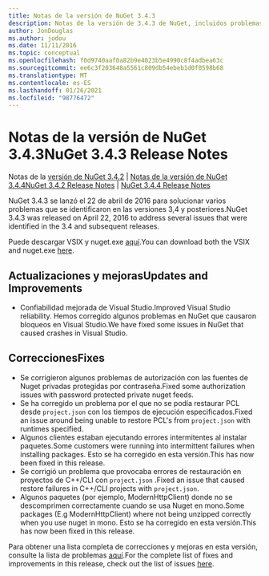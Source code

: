 ```yaml
---
title: Notas de la versión de NuGet 3.4.3
description: Notas de la versión de 3.4.3 de NuGet, incluidos problemas conocidos, correcciones de errores, características agregadas y DCR.
author: JonDouglas
ms.author: jodou
ms.date: 11/11/2016
ms.topic: conceptual
ms.openlocfilehash: f0d9740aaf0a82b9e4023b5e4990c8f4adbea63c
ms.sourcegitcommit: ee6c3f203648a5561c809db54ebeb1d0f0598b68
ms.translationtype: MT
ms.contentlocale: es-ES
ms.lasthandoff: 01/26/2021
ms.locfileid: "98776472"
---
```

# <a name="nuget-343-release-notes"></a><span data-ttu-id="f2346-103">Notas de la versión de NuGet 3.4.3</span><span class="sxs-lookup"><span data-stu-id="f2346-103">NuGet 3.4.3 Release Notes</span></span>

<span data-ttu-id="f2346-104">Notas de la [versión de NuGet 3.4.2](../release-notes/nuget-3.4.2.md)  |  [Notas de la versión de NuGet 3.4.4](../release-notes/nuget-3.4.4.md)</span><span class="sxs-lookup"><span data-stu-id="f2346-104">[NuGet 3.4.2 Release Notes](../release-notes/nuget-3.4.2.md) | [NuGet 3.4.4 Release Notes](../release-notes/nuget-3.4.4.md)</span></span>

<span data-ttu-id="f2346-105">NuGet 3.4.3 se lanzó el 22 de abril de 2016 para solucionar varios problemas que se identificaron en las versiones 3,4 y posteriores.</span><span class="sxs-lookup"><span data-stu-id="f2346-105">NuGet 3.4.3 was released on April 22, 2016 to address several issues that were identified in the 3.4 and subsequent releases.</span></span>

<span data-ttu-id="f2346-106">Puede descargar VSIX y nuget.exe [aquí](https://dist.nuget.org/index.html).</span><span class="sxs-lookup"><span data-stu-id="f2346-106">You can download both the VSIX and nuget.exe [here](https://dist.nuget.org/index.html).</span></span>

## <a name="updates-and-improvements"></a><span data-ttu-id="f2346-107">Actualizaciones y mejoras</span><span class="sxs-lookup"><span data-stu-id="f2346-107">Updates and Improvements</span></span>

* <span data-ttu-id="f2346-108">Confiabilidad mejorada de Visual Studio.</span><span class="sxs-lookup"><span data-stu-id="f2346-108">Improved Visual Studio reliability.</span></span> <span data-ttu-id="f2346-109">Hemos corregido algunos problemas en NuGet que causaron bloqueos en Visual Studio.</span><span class="sxs-lookup"><span data-stu-id="f2346-109">We have fixed some issues in NuGet that caused crashes in Visual Studio.</span></span>

## <a name="fixes"></a><span data-ttu-id="f2346-110">Correcciones</span><span class="sxs-lookup"><span data-stu-id="f2346-110">Fixes</span></span>

* <span data-ttu-id="f2346-111">Se corrigieron algunos problemas de autorización con las fuentes de Nuget privadas protegidas por contraseña.</span><span class="sxs-lookup"><span data-stu-id="f2346-111">Fixed some authorization issues with password protected private nuget feeds.</span></span>
* <span data-ttu-id="f2346-112">Se ha corregido un problema por el que no se podía restaurar PCL desde `project.json` con los tiempos de ejecución especificados.</span><span class="sxs-lookup"><span data-stu-id="f2346-112">Fixed an issue around being unable to restore PCL's from `project.json` with runtimes specified.</span></span>
* <span data-ttu-id="f2346-113">Algunos clientes estaban ejecutando errores intermitentes al instalar paquetes.</span><span class="sxs-lookup"><span data-stu-id="f2346-113">Some customers were running into intermittent failures when installing packages.</span></span> <span data-ttu-id="f2346-114">Esto se ha corregido en esta versión.</span><span class="sxs-lookup"><span data-stu-id="f2346-114">This has now been fixed in this release.</span></span>
* <span data-ttu-id="f2346-115">Se corrigió un problema que provocaba errores de restauración en proyectos de C++/CLI con `project.json` .</span><span class="sxs-lookup"><span data-stu-id="f2346-115">Fixed an issue that caused restore failures in C++/CLI projects with `project.json`.</span></span>
* <span data-ttu-id="f2346-116">Algunos paquetes (por ejemplo, ModernHttpClient) donde no se descomprimen correctamente cuando se usa Nuget en mono.</span><span class="sxs-lookup"><span data-stu-id="f2346-116">Some packages (E.g ModernHttpClient) where not being unzipped correctly when you use nuget in mono.</span></span> <span data-ttu-id="f2346-117">Esto se ha corregido en esta versión.</span><span class="sxs-lookup"><span data-stu-id="f2346-117">This has now been fixed in this release.</span></span>

<span data-ttu-id="f2346-118">Para obtener una lista completa de correcciones y mejoras en esta versión, consulte la lista de problemas [aquí](https://github.com/NuGet/Home/issues?q=is%3Aissue+milestone%3A3.4.3+is%3Aclosed).</span><span class="sxs-lookup"><span data-stu-id="f2346-118">For the complete list of fixes and improvements in this release, check out the list of issues [here](https://github.com/NuGet/Home/issues?q=is%3Aissue+milestone%3A3.4.3+is%3Aclosed).</span></span>